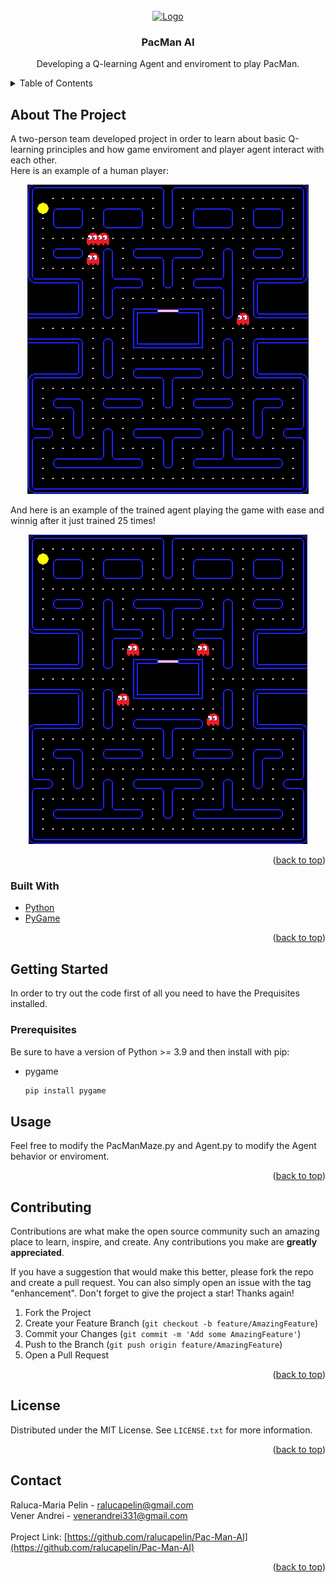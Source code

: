 <div id="top"></div>
<!-- PROJECT LOGO -->
<br />
<div align="center">
  <a href="https://github.com/github_username/repo_name">
    <img src="images/logo.png" alt="Logo" width="320" height="320">
  </a>

<h3 align="center">PacMan AI</h3>

  <p align="center">
    Developing a Q-learning Agent and enviroment to play PacMan.
  </p>
</div>



<!-- TABLE OF CONTENTS -->
<details>
  <summary>Table of Contents</summary>
  <ol>
    <li>
      <a href="#about-the-project">About The Project</a>
      <ul>
        <li><a href="#built-with">Built With</a></li>
      </ul>
    </li>
    <li>
      <a href="#getting-started">Getting Started</a>
      <ul>
        <li><a href="#prerequisites">Prerequisites</a></li>
      </ul>
    </li>
    <li><a href="#contributing">Contributing</a></li>
    <li><a href="#license">License</a></li>
    <li><a href="#contact">Contact</a></li>
  </ol>
</details>



<!-- ABOUT THE PROJECT -->
## About The Project

A two-person team developed project in order to learn about basic Q-learning principles and how game enviroment and player agent interact with each other.
<br>Here is an example of a human player:

<p align="center">
  <img  src="./images/PlayerGame.gif">
</p>

And here is an example of the trained agent playing the game with ease and winnig after it just trained 25 times!

<p align="center">
  <img src="./images/Win.gif">
</p>



<p align="right">(<a href="#top">back to top</a>)</p>

### Built With

* [Python](https://www.python.org/)
* [PyGame](https://nextjs.org/)

<p align="right">(<a href="#top">back to top</a>)</p>



<!-- GETTING STARTED -->
## Getting Started

In order to try out the code first of all you need to have the Prequisites installed.

### Prerequisites

Be sure to have a version of Python >= 3.9 and then install with pip:
* pygame
  ```sh
  pip install pygame
  ```

<!-- USAGE EXAMPLES -->
## Usage

Feel free to modify the PacManMaze.py and Agent.py to modify the Agent behavior or enviroment.

<p align="right">(<a href="#top">back to top</a>)</p>

## Contributing

Contributions are what make the open source community such an amazing place to learn, inspire, and create. Any contributions you make are **greatly appreciated**.

If you have a suggestion that would make this better, please fork the repo and create a pull request. You can also simply open an issue with the tag "enhancement".
Don't forget to give the project a star! Thanks again!

1. Fork the Project
2. Create your Feature Branch (`git checkout -b feature/AmazingFeature`)
3. Commit your Changes (`git commit -m 'Add some AmazingFeature'`)
4. Push to the Branch (`git push origin feature/AmazingFeature`)
5. Open a Pull Request

<p align="right">(<a href="#top">back to top</a>)</p>

<!-- LICENSE -->
## License

Distributed under the MIT License. See `LICENSE.txt` for more information.

<p align="right">(<a href="#top">back to top</a>)</p>

<!-- CONTACT -->
## Contact

Raluca-Maria Pelin - ralucapelin@gmail.com<br>
Vener Andrei - venerandrei331@gmail.com<br>
<br>
Project Link: [https://github.com/ralucapelin/Pac-Man-AI](https://github.com/ralucapelin/Pac-Man-AI)

<p align="right">(<a href="#top">back to top</a>)</p>



<!-- MARKDOWN LINKS & IMAGES -->
<!-- https://www.markdownguide.org/basic-syntax/#reference-style-links -->
[contributors-shield]: https://img.shields.io/github/contributors/github_username/repo_name.svg?style=for-the-badge
[contributors-url]: https://github.com/github_username/repo_name/graphs/contributors
[forks-shield]: https://img.shields.io/github/forks/github_username/repo_name.svg?style=for-the-badge
[forks-url]: https://github.com/github_username/repo_name/network/members
[stars-shield]: https://img.shields.io/github/stars/github_username/repo_name.svg?style=for-the-badge
[stars-url]: https://github.com/github_username/repo_name/stargazers
[issues-shield]: https://img.shields.io/github/issues/github_username/repo_name.svg?style=for-the-badge
[issues-url]: https://github.com/github_username/repo_name/issues
[license-shield]: https://img.shields.io/github/license/github_username/repo_name.svg?style=for-the-badge
[license-url]: https://github.com/github_username/repo_name/blob/master/LICENSE.txt
[linkedin-shield]: https://img.shields.io/badge/-LinkedIn-black.svg?style=for-the-badge&logo=linkedin&colorB=555
[linkedin-url]: https://linkedin.com/in/linkedin_username
[product-screenshot]: images/screenshot.png
